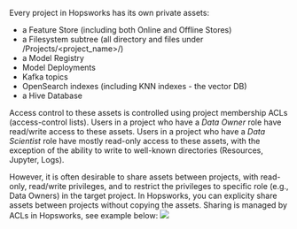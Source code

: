 Every project in Hopsworks has its own private assets:

 * a Feature Store (including both Online and Offline Stores)
 * a Filesystem subtree (all directory and files under /Projects/<project_name>/)
 * a Model Registry
 * Model Deployments
 * Kafka topics
 * OpenSearch indexes (including KNN indexes - the vector DB)
 * a Hive Database

Access control to these assets is controlled using project membership ACLs (access-control lists). Users in a project who have a *Data Owner* role have read/write access to these assets.  Users in a project who have a *Data Scientist* role have mostly read-only access to these assets, with the exception of the ability to write to well-known directories (Resources, Jupyter, Logs). 

However, it is often desirable to share assets between projects, with read-only, read/write privileges, and to restrict the privileges to specific role (e.g., Data Owners) in the target project. In Hopsworks, you can explicity share assets between projects without copying the assets. Sharing is managed by ACLs in Hopsworks, see example below:
<img src="/assets/images/concepts/projects/projects-sharing.svg">

